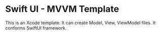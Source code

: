 # Swift UI - MVVM Template
This is an Xcode template. It can create Model, View, ViewModel files. It conforms SwiftUI framework.